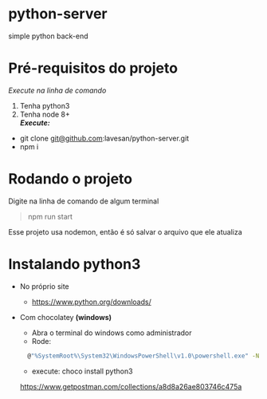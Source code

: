 # python-server
simple python back-end

# Pré-requisitos do projeto
*Execute na linha de comando*
1. Tenha python3
2. Tenha node 8+<br />
***Execute:***
* git clone git@github.com:lavesan/python-server.git
* npm i

# Rodando o projeto
Digite na linha de comando de algum terminal
> npm run start

Esse projeto usa nodemon, então é só salvar o arquivo que ele atualiza
# Instalando python3
* No próprio site
  * https://www.python.org/downloads/
* Com chocolatey **(windows)**
  * Abra o terminal do windows como administrador
  * Rode:
  ```bash
    @"%SystemRoot%\System32\WindowsPowerShell\v1.0\powershell.exe" -NoProfile -InputFormat None -ExecutionPolicy Bypass -Command "iex ((New-Object System.Net.WebClient).DownloadString('https://chocolatey.org/install.ps1'))" && SET "PATH=%PATH%;%ALLUSERSPROFILE%\chocolatey\bin"
    ```
  * execute: choco install python3
  
  https://www.getpostman.com/collections/a8d8a26ae803746c475a
